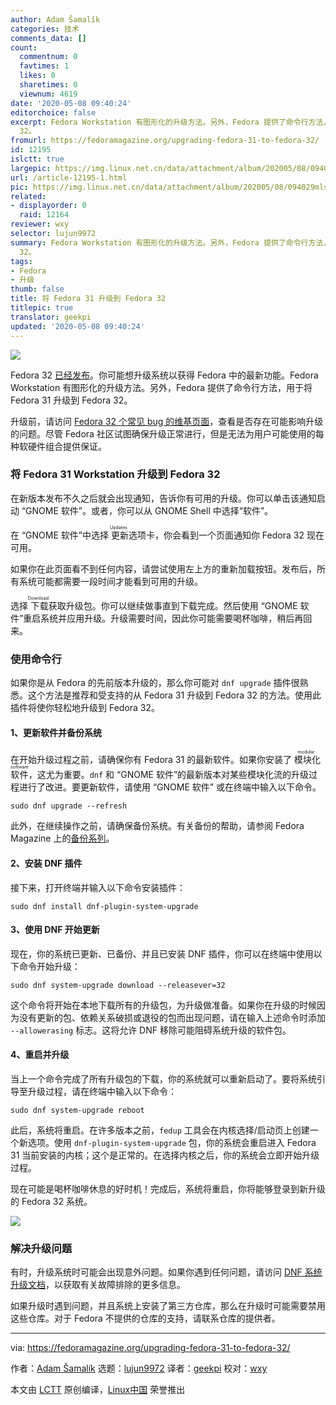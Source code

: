 ```yaml
---
author: Adam Šamalík
categories: 技术
comments_data: []
count:
  commentnum: 0
  favtimes: 1
  likes: 0
  sharetimes: 0
  viewnum: 4619
date: '2020-05-08 09:40:24'
editorchoice: false
excerpt: Fedora Workstation 有图形化的升级方法。另外，Fedora 提供了命令行方法，用于将 Fedora 31 升级到 Fedora
  32。
fromurl: https://fedoramagazine.org/upgrading-fedora-31-to-fedora-32/
id: 12195
islctt: true
largepic: https://img.linux.net.cn/data/attachment/album/202005/08/094029mlse7bs2pip6g87s.png
url: /article-12195-1.html
pic: https://img.linux.net.cn/data/attachment/album/202005/08/094029mlse7bs2pip6g87s.png.thumb.jpg
related:
- displayorder: 0
  raid: 12164
reviewer: wxy
selector: lujun9972
summary: Fedora Workstation 有图形化的升级方法。另外，Fedora 提供了命令行方法，用于将 Fedora 31 升级到 Fedora
  32。
tags:
- Fedora
- 升级
thumb: false
title: 将 Fedora 31 升级到 Fedora 32
titlepic: true
translator: geekpi
updated: '2020-05-08 09:40:24'
---
```


![](/data/attachment/album/202005/08/094029mlse7bs2pip6g87s.png)


Fedora 32 [已经发布](/article-12164-1.html)。你可能想升级系统以获得 Fedora 中的最新功能。Fedora Workstation 有图形化的升级方法。另外，Fedora 提供了命令行方法，用于将 Fedora 31 升级到 Fedora 32。


升级前，请访问 [Fedora 32 个常见 bug 的维基页面](https://fedoraproject.org/wiki/Common_F32_bugs)，查看是否存在可能影响升级的问题。尽管 Fedora 社区试图确保升级正常进行，但是无法为用户可能使用的每种软硬件组合提供保证。


### 将 Fedora 31 Workstation 升级到 Fedora 32


在新版本发布不久之后就会出现通知，告诉你有可用的升级。你可以单击该通知启动 “GNOME 软件”。或者，你可以从 GNOME Shell 中选择“软件”。


在 “GNOME 软件”中选择<ruby> 更新 <rt>  Updates </rt></ruby>选项卡，你会看到一个页面通知你 Fedora 32 现在可用。


如果你在此页面看不到任何内容，请尝试使用左上方的重新加载按钮。发布后，所有系统可能都需要一段时间才能看到可用的升级。


选择<ruby> 下载 <rt>  Download </rt></ruby>获取升级包。你可以继续做事直到下载完成。然后使用 “GNOME 软件”重启系统并应用升级。升级需要时间，因此你可能需要喝杯咖啡，稍后再回来。


### 使用命令行


如果你是从 Fedora 的先前版本升级的，那么你可能对 `dnf upgrade` 插件很熟悉。这个方法是推荐和受支持的从 Fedora 31 升级到 Fedora 32 的方法。使用此插件将使你轻松地升级到 Fedora 32。


#### 1、更新软件并备份系统


在开始升级过程之前，请确保你有 Fedora 31 的最新软件。如果你安装了<ruby> 模块化软件 <rt>  modular software </rt></ruby>，这尤为重要。`dnf` 和 “GNOME 软件”的最新版本对某些模块化流的升级过程进行了改进。要更新软件，请使用 “GNOME 软件” 或在终端中输入以下命令。



```
sudo dnf upgrade --refresh
```

此外，在继续操作之前，请确保备份系统。有关备份的帮助，请参阅 Fedora Magazine 上的[备份系列](https://fedoramagazine.org/taking-smart-backups-duplicity/)。


#### 2、安装 DNF 插件


接下来，打开终端并输入以下命令安装插件：



```
sudo dnf install dnf-plugin-system-upgrade
```

#### 3、使用 DNF 开始更新


现在，你的系统已更新、已备份、并且已安装 DNF 插件，你可以在终端中使用以下命令开始升级：



```
sudo dnf system-upgrade download --releasever=32
```

这个命令将开始在本地下载所有的升级包，为升级做准备。如果你在升级的时候因为没有更新的包、依赖关系破损或退役的包而出现问题，请在输入上述命令时添加 `--allowerasing` 标志。这将允许 DNF 移除可能阻碍系统升级的软件包。


#### 4、重启并升级


当上一个命令完成了所有升级包的下载，你的系统就可以重新启动了。要将系统引导至升级过程，请在终端中输入以下命令：



```
sudo dnf system-upgrade reboot
```

此后，系统将重启。在许多版本之前，`fedup` 工具会在内核选择/启动页上创建一个新选项。使用 `dnf-plugin-system-upgrade` 包，你的系统会重启进入 Fedora 31 当前安装的内核；这个是正常的。在选择内核之后，你的系统会立即开始升级过程。


现在可能是喝杯咖啡休息的好时机！完成后，系统将重启，你将能够登录到新升级的 Fedora 32 系统。


![](/data/attachment/album/202005/08/094031hkrz75fe7oxrgtde.png)


### 解决升级问题


有时，升级系统时可能会出现意外问题。如果你遇到任何问题，请访问 [DNF 系统升级文档](https://docs.fedoraproject.org/en-US/quick-docs/dnf-system-upgrade/#Resolving_post-upgrade_issues)，以获取有关故障排除的更多信息。


如果升级时遇到问题，并且系统上安装了第三方仓库，那么在升级时可能需要禁用这些仓库。对于 Fedora 不提供的仓库的支持，请联系仓库的提供者。




---


via: <https://fedoramagazine.org/upgrading-fedora-31-to-fedora-32/>


作者：[Adam Šamalík](https://fedoramagazine.org/author/asamalik/) 选题：[lujun9972](https://github.com/lujun9972) 译者：[geekpi](https://github.com/geekpi) 校对：[wxy](https://github.com/wxy)


本文由 [LCTT](https://github.com/LCTT/TranslateProject) 原创编译，[Linux中国](https://linux.cn/) 荣誉推出
